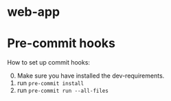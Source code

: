 # web-app

# Pre-commit hooks

How to set up commit hooks:

0. Make sure you have installed the dev-requirements.
1. run `pre-commit install`
2. run `pre-commit run --all-files`
